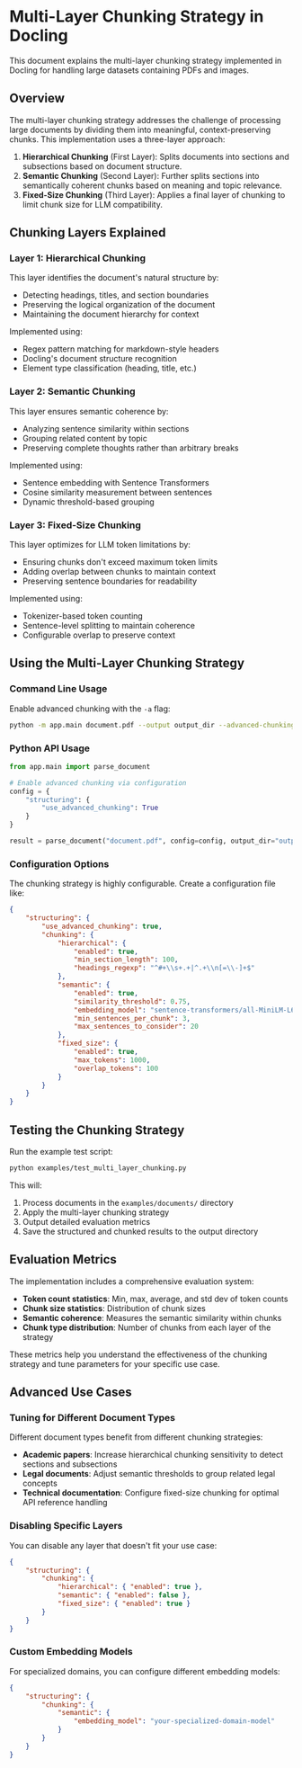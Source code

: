 # Multi-Layer Chunking Strategy in Docling

This document explains the multi-layer chunking strategy implemented in Docling for handling large datasets containing PDFs and images.

## Overview

The multi-layer chunking strategy addresses the challenge of processing large documents by dividing them into meaningful, context-preserving chunks. This implementation uses a three-layer approach:

1. **Hierarchical Chunking** (First Layer): Splits documents into sections and subsections based on document structure.
2. **Semantic Chunking** (Second Layer): Further splits sections into semantically coherent chunks based on meaning and topic relevance.
3. **Fixed-Size Chunking** (Third Layer): Applies a final layer of chunking to limit chunk size for LLM compatibility.

## Chunking Layers Explained

### Layer 1: Hierarchical Chunking

This layer identifies the document's natural structure by:
- Detecting headings, titles, and section boundaries
- Preserving the logical organization of the document
- Maintaining the document hierarchy for context

Implemented using:
- Regex pattern matching for markdown-style headers
- Docling's document structure recognition
- Element type classification (heading, title, etc.)

### Layer 2: Semantic Chunking

This layer ensures semantic coherence by:
- Analyzing sentence similarity within sections
- Grouping related content by topic
- Preserving complete thoughts rather than arbitrary breaks

Implemented using:
- Sentence embedding with Sentence Transformers
- Cosine similarity measurement between sentences
- Dynamic threshold-based grouping

### Layer 3: Fixed-Size Chunking

This layer optimizes for LLM token limitations by:
- Ensuring chunks don't exceed maximum token limits
- Adding overlap between chunks to maintain context
- Preserving sentence boundaries for readability

Implemented using:
- Tokenizer-based token counting
- Sentence-level splitting to maintain coherence
- Configurable overlap to preserve context

## Using the Multi-Layer Chunking Strategy

### Command Line Usage

Enable advanced chunking with the `-a` flag:

```bash
python -m app.main document.pdf --output output_dir --advanced-chunking
```

### Python API Usage

```python
from app.main import parse_document

# Enable advanced chunking via configuration
config = {
    "structuring": {
        "use_advanced_chunking": True
    }
}

result = parse_document("document.pdf", config=config, output_dir="output_dir")
```

### Configuration Options

The chunking strategy is highly configurable. Create a configuration file like:

```json
{
    "structuring": {
        "use_advanced_chunking": true,
        "chunking": {
            "hierarchical": {
                "enabled": true,
                "min_section_length": 100,
                "headings_regexp": "^#+\\s+.+|^.+\\n[=\\-]+$"
            },
            "semantic": {
                "enabled": true,
                "similarity_threshold": 0.75,
                "embedding_model": "sentence-transformers/all-MiniLM-L6-v2",
                "min_sentences_per_chunk": 3,
                "max_sentences_to_consider": 20
            },
            "fixed_size": {
                "enabled": true,
                "max_tokens": 1000,
                "overlap_tokens": 100
            }
        }
    }
}
```

## Testing the Chunking Strategy

Run the example test script:

```bash
python examples/test_multi_layer_chunking.py
```

This will:
1. Process documents in the `examples/documents/` directory
2. Apply the multi-layer chunking strategy
3. Output detailed evaluation metrics
4. Save the structured and chunked results to the output directory

## Evaluation Metrics

The implementation includes a comprehensive evaluation system:

- **Token count statistics**: Min, max, average, and std dev of token counts
- **Chunk size statistics**: Distribution of chunk sizes
- **Semantic coherence**: Measures the semantic similarity within chunks
- **Chunk type distribution**: Number of chunks from each layer of the strategy

These metrics help you understand the effectiveness of the chunking strategy and tune parameters for your specific use case.

## Advanced Use Cases

### Tuning for Different Document Types

Different document types benefit from different chunking strategies:

- **Academic papers**: Increase hierarchical chunking sensitivity to detect sections and subsections
- **Legal documents**: Adjust semantic thresholds to group related legal concepts
- **Technical documentation**: Configure fixed-size chunking for optimal API reference handling

### Disabling Specific Layers

You can disable any layer that doesn't fit your use case:

```json
{
    "structuring": {
        "chunking": {
            "hierarchical": { "enabled": true },
            "semantic": { "enabled": false },
            "fixed_size": { "enabled": true }
        }
    }
}
```

### Custom Embedding Models

For specialized domains, you can configure different embedding models:

```json
{
    "structuring": {
        "chunking": {
            "semantic": {
                "embedding_model": "your-specialized-domain-model"
            }
        }
    }
}
``` 
